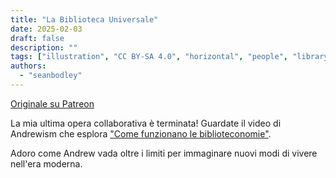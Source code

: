 ```yaml
---
title: "La Biblioteca Universale"
date: 2025-02-03
draft: false
description: ""
tags: ["illustration", "CC BY-SA 4.0", "horizontal", "people", "library", "economy", "city"]
authors:
  - "seanbodley"
---
```


[Originale su Patreon](https://www.patreon.com/posts/121433682?collection=538254)

La mia ultima opera collaborativa è terminata! Guardate il video di Andrewism che esplora ["Come funzionano le biblioteconomie"](https://www.youtube.com/watch?v=vW5EVNT--DA).

Adoro come Andrew vada oltre i limiti per immaginare nuovi modi di vivere nell'era moderna.

